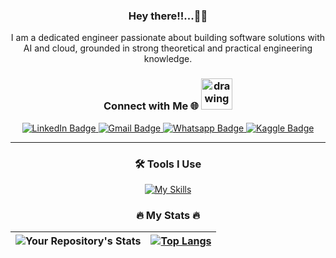 <!--p align="center">
  <img width="300" src="./doc/istock-1200937823.jpg"> <!--datascientist.png>
</p-->

<div align="center">

<h3>Hey there!!...🙋‍♂</h3>

I am a dedicated engineer passionate about building software solutions with AI and cloud, grounded in strong theoretical and practical engineering knowledge.




<div align="center">

### Connect with Me 🌐   <img src="./doc/Connect-With-Me.gif" alt="drawing" width="50"/>

<div id="badges">
  <a href="https://www.linkedin.com/in/krishnakumar-lainitha/">
    <img src="https://img.shields.io/badge/LinkedIn-blue?style=for-the-badge&logo=linkedin&logoColor=white" alt="LinkedIn Badge"/>
  </a>
  <a href="mailto: krishnakumarlainitha68@gmail.com">
    <img src="https://img.shields.io/badge/Gmail-D14836?style=for-the-badge&logo=gmail&logoColor=white" alt="Gmail Badge"/>
  </a>
  <a href="https://wa.me/94779990952">
    <img src="https://img.shields.io/badge/WhatsApp-25D366?style=for-the-badge&logo=whatsapp&logoColor=white" alt="Whatsapp Badge"/>
  </a>
<!--   <a href="https://medium.com/@krishnakumarlainitha68">
    <img src="https://img.shields.io/badge/Medium-12100E?style=for-the-badge&logo=medium&logoColor=white" alt="Medium Badge"/>
  </a> -->
  <a href="https://www.kaggle.com/lainithak">
    <img src="https://img.shields.io/badge/Kaggle-20BEFF?style=for-the-badge&logo=Kaggle&logoColor=white" alt="Kaggle Badge"/>
  </a>
</div>

</div>

---
<div align="center">
  
### 🛠 Tools I Use  

[![My Skills](https://skillicons.dev/icons?i=python,js,ts,java,html,css,react,angular,next,express,spring,fastapi,pytorch,tensorflow,aws,azure,docker,kubernetes,mysql,postgres,mongodb,vscode,github&perline=13&theme=light)](https://skillicons.dev)  

</div>

<!-- ### 🛠 Languages and Tools :
<div> -->
  <!--img src="https://github.com/devicons/devicon/blob/master/icons/react/react-original-wordmark.svg" title="React" alt="React" width="40" height="40"/>&nbsp;
  <img src="https://github.com/devicons/devicon/blob/master/icons/spring/spring-original-wordmark.svg" title="Spring" alt="Spring" width="40" height="40"/>&nbsp;
  <img src="https://github.com/devicons/devicon/blob/master/icons/materialui/materialui-original.svg" title="Material UI" alt="Material UI" width="40" height="40"/>&nbsp;
  <img src="https://github.com/devicons/devicon/blob/master/icons/flutter/flutter-original.svg" title="Flutter" alt="Flutter" width="40" height="40"/>&nbsp;
  <img src="https://github.com/devicons/devicon/blob/master/icons/redux/redux-original.svg" title="Redux" alt="Redux " width="40" height="40"/>&nbsp;
  <img src="https://github.com/devicons/devicon/blob/master/icons/firebase/firebase-plain-wordmark.svg" title="Firebase" alt="Firebase" width="40" height="40"/>&nbsp;
  <img src="https://github.com/devicons/devicon/blob/master/icons/gatsby/gatsby-original.svg" title="Gatsby"  alt="Gatsby" width="40" height="40"/>&nbsp;
  <img src="https://github.com/devicons/devicon/blob/master/icons/nodejs/nodejs-original-wordmark.svg" title="NodeJS" alt="NodeJS" width="40" height="40"/>&nbsp;
  <img src="https://github.com/devicons/devicon/blob/master/icons/amazonwebservices/amazonwebservices-plain-wordmark.svg" title="AWS" alt="AWS" width="40" height="40"/>&nbsp;
-->
  <!-- <img src="https://github.com/devicons/devicon/blob/master/icons/python/python-original-wordmark.svg" title="Python" alt="Python" width="40" height="40"/>&nbsp;
  <img src="https://github.com/devicons/devicon/blob/master/icons/java/java-original-wordmark.svg" title="Java" alt="Java" width="40" height="40"/>&nbsp;
  <img src="https://github.com/devicons/devicon/blob/master/icons/git/git-original-wordmark.svg" title="Git" **alt="Git" width="40" height="40"/>&nbsp;
  <img src="https://github.com/devicons/devicon/blob/master/icons/github/github-original-wordmark.svg" title="GitHub" **alt="GitHub" width="40" height="40"/>&nbsp;
  <img src="https://github.com/devicons/devicon/blob/master/icons/html5/html5-original.svg" title="HTML5" alt="HTML" width="40" height="40"/>&nbsp;
  <img src="https://github.com/devicons/devicon/blob/master/icons/css3/css3-plain-wordmark.svg"  title="CSS3" alt="CSS" width="40" height="40"/>&nbsp;
  <img src="https://github.com/devicons/devicon/blob/master/icons/javascript/javascript-original.svg
</div> -->

  <div align="center">

### 🔥 My Stats  🔥

|![Your Repository's Stats](https://github-readme-stats.vercel.app/api?username=Lainitha&theme=buefy&show_icons=true&card_width=400&hide_title=true)|[![Top Langs](https://github-readme-stats.vercel.app/api/top-langs/?username=Lainitha&layout=compact&theme=vision-friendly-light&card_width=400&hide_title=true)](https://github.com/anuraghazra/github-readme-stats)|
|------|----|

</div>




